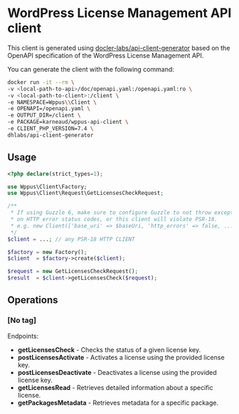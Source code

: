 # WordPress License Management API client

This client is generated using [docler-labs/api-client-generator](https://github.com/DoclerLabs/api-client-generator) based on the OpenAPI specification of the WordPress License Management API.

You can generate the client with the following command:
```bash
docker run -it --rm \
-v <local-path-to-api>/doc/openapi.yaml:/openapi.yaml:ro \
-v <local-path-to-client>:/client \
-e NAMESPACE=Wppus\\Client \
-e OPENAPI=/openapi.yaml \
-e OUTPUT_DIR=/client \
-e PACKAGE=karneaud/wppus-api-client \
-e CLIENT_PHP_VERSION=7.4 \
dhlabs/api-client-generator
```

## Usage

```php
<?php declare(strict_types=1);

use Wppus\Client\Factory;
use Wppus\Client\Request\GetLicensesCheckRequest;

/**
 * If using Guzzle 6, make sure to configure Guzzle to not throw exceptions
 * on HTTP error status codes, or this client will violate PSR-18.
 * e.g. new Client(['base_uri' => $baseUri, 'http_errors' => false, ...])
 */
$client = ...; // any PSR-18 HTTP CLIENT

$factory = new Factory();
$client  = $factory->create($client);

$request = new GetLicensesCheckRequest();
$result  = $client->getLicensesCheck($request);
```

## Operations

### [No tag]
Endpoints:
- **getLicensesCheck** - Checks the status of a given license key.
- **postLicensesActivate** - Activates a license using the provided license key.
- **postLicensesDeactivate** - Deactivates a license using the provided license key.
- **getLicensesRead** - Retrieves detailed information about a specific license.
- **getPackagesMetadata** - Retrieves metadata for a specific package.

